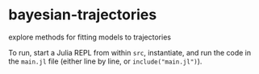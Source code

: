 # bayesian-trajectories
explore methods for fitting models to trajectories

To run, start a Julia REPL from within `src`, instantiate, and run the code in the `main.jl` file (either line by line, or `include("main.jl")`).
